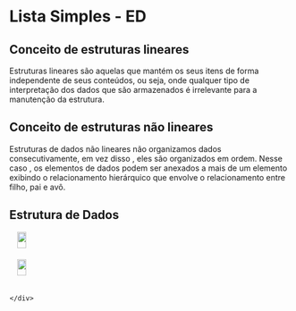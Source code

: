 # Lista Simples - ED

## Conceito de estruturas lineares

Estruturas lineares são aquelas que mantém os seus itens de forma independente de seus conteúdos, ou seja, onde qualquer tipo de interpretação dos dados que são armazenados é irrelevante para a manutenção da estrutura. 

## Conceito de estruturas não lineares 

Estruturas de dados não lineares não organizamos dados consecutivamente, em vez disso , eles são organizados em ordem. Nesse caso , os elementos de dados podem ser anexados a mais de um elemento exibindo o relacionamento hierárquico que envolve o relacionamento entre filho, pai e avô.

## Estrutura de Dados
<div align="center" style="display: flex;">
        <div id="b2">
           <img src="https://i.imgur.com/bnQDVDe.png" width="60%">
           <img src="https://i.imgur.com/tdv79vq.png" width="60%">
    
    </div>
</div>
